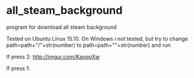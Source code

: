 # all_steam_background
program for download all steam background

Tested on Ubuntu Linux 15.10. On Windows i not tested, but try to change path=path+"/"+str(number) to path=path+"\"+str(number) and run

If press 2:
http://imgur.com/KaoqoXw

If press 1:
